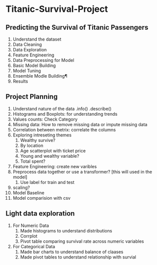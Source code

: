# Titanic-Survival-Project


## Predicting the Survival of Titanic Passengers

1. Understand the dataset
2. Data Cleaning
3. Data Exploration
4. Feature Engineering
5. Data Preprocessing for Model
6. Basic Model Building
7. Model Tuning
8. Ensemble Modle Building¶
9. Results



## Project Planning 

1. Understand nature of the data  .info() .describe()
2. Histograms and Boxplots: for understanding trends
3. Values counts: Check Category
4. Missing data: How to remove missing data or impute missing data
5. Correlation between metrix: correlate the columns
6. Exploring intreseting themes
    1. Wealthy survive?
    2. By location
    3. Age scatterplot with ticket price
    4. Young and wealthy variable?
    5. Total spent?
7. Feature Engineering: create new varibles
8. Preprocess data together or use a transformer? [this will used in the model]
    1. Use label for train and test
9. scaling?
10. Model Baseline
11. Model comparision with csv


## Light data exploration

1. For Numeric Data 
    1. Made histograms to understand distributions
    2. Corrplot
    3. Pivot table comparing survival rate across numeric variables
2. For Categorical Data 
    1. Made bar charts to understand balance of claases 
    2. Made pivot tables to understand relationship with survial
    

